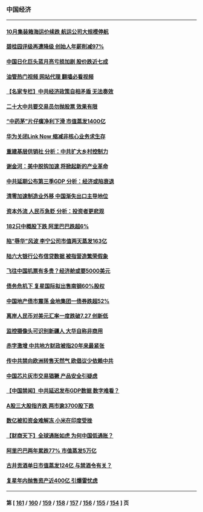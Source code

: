 ### 中国经济
---
#### [10月集装箱海运价续跌 航运公司大规模停航](../../pages/ncid283/n13850668.md?10230845) 
#### [碧桂园评级再遭降级 创始人年薪削减97%](../../pages/ncid283/n13850647.md?10230845) 
#### [中国日化巨头蓝月亮亏损加剧 股价跌近七成](../../pages/ncid283/n13850462.md?10230845) 
#### [油管热门视频 网站代理 翻墙必看视频](http://132.145.103.77:81/youtube.html?10230845)
#### [【名家专栏】中共经济政策自相矛盾 无法奏效](../../pages/ncid283/n13850054.md?10230845) 
#### [二十大中共要交易员勿抛股票 效果有限](../../pages/ncid283/n13850416.md?10230845) 
#### [“中药茅”片仔癀净利下滑 市值蒸发1400亿](../../pages/ncid283/n13850418.md?10230845) 
#### [华为关闭Link Now 缩减⾮核⼼业务求生存](../../pages/ncid283/n13850306.md?10230845) 
#### [重建基层供销社 分析：中共扩大乡村控制力](../../pages/ncid283/n13850350.md?10230845) 
#### [谢金河：美中脱钩加速 将掀起新的产业革命](../../pages/ncid283/n13850062.md?10230845) 
#### [中共延期公布第三季GDP 分析：经济或陷衰退](../../pages/ncid283/n13850045.md?10230845) 
#### [清零加速制造业外移 中国渐失出口主导地位](../../pages/ncid283/n13850040.md?10230845) 
#### [资本外流 人民币急贬 分析：投资者更悲观](../../pages/ncid283/n13849807.md?10230845) 
#### [182只中概股下跌 阿里巴巴跌超6%](../../pages/ncid283/n13849721.md?10230845) 
#### [陷“辱华”风波 李宁公司市值两天蒸发163亿](../../pages/ncid283/n13849694.md?10230845) 
#### [陆六大银行公布信贷数据 被指营造繁荣假象](../../pages/ncid283/n13849325.md?10230845) 
#### [飞往中国机票有多贵？经济舱或要5000美元](../../pages/ncid283/n13849214.md?10230845) 
#### [债务危机下 复星国际拟出售南钢60%股权](../../pages/ncid283/n13849179.md?10230845) 
#### [中国地产债市震荡 金地集团一债券跌超52%](../../pages/ncid283/n13849026.md?10230845) 
#### [离岸人民币对美元汇率一度跌破7.27 创新低](../../pages/ncid283/n13849011.md?10230845) 
#### [监控摄像头可识别新疆人 大华自称非商用](../../pages/ncid283/n13848882.md?10230845) 
#### [赤字激增 中共地方财政被指20年来最紧张](../../pages/ncid283/n13848516.md?10230845) 
#### [传中共禁向欧洲转售天然气 欧倡议少依赖中共](../../pages/ncid283/n13848689.md?10230845) 
#### [中国芯片灰市交易猖獗 产品安全引疑虑](../../pages/ncid283/n13848624.md?10230845) 
#### [【中国禁闻】中共延迟发布GDP数据 数字难看？](../../pages/ncid283/n13848660.md?10230845) 
#### [A股三大股指齐跌 两市逾3700股下跌](../../pages/ncid283/n13848400.md?10230845) 
#### [数亿被扣资金难解冻 小米在印度受挫](../../pages/ncid283/n13848429.md?10230845) 
#### [【财商天下】全球通胀如虎 为何中国低通胀？](../../pages/ncid283/n13848144.md?10230845) 
#### [阿里巴巴两年累跌77% 市值蒸发5万亿](../../pages/ncid283/n13848248.md?10230845) 
#### [古井贡酒单日市值蒸发124亿 与禁酒令有关？](../../pages/ncid283/n13848170.md?10230845) 
#### [复星年内抛售资产近400亿 引爆雷忧虑](../../pages/ncid283/n13848096.md?10230845) 

---
#### 第 [ [161](./161.md?10230845) / [160](./160.md?10230845) / [159](./159.md?10230845) / [158](./158.md?10230845) / [157](./157.md?10230845) / [156](./156.md?10230845) / [155](./155.md?10230845) / [154](./154.md?10230845) ] 页
